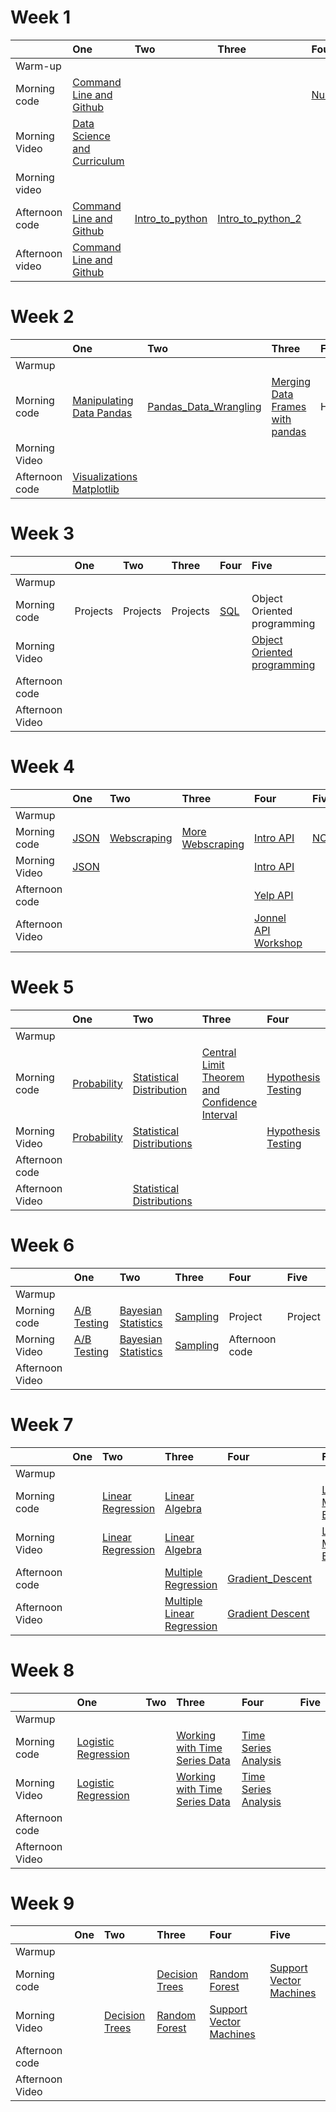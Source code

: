 # Week 1

|                 | One                                       | Two                                       | Three                                     | Four                                      | Five                                      |
|:----------------|:------------------------------------------|:------------------------------------------|:------------------------------------------|:------------------------------------------|:------------------------------------------|
| Warm-up | <a href=""> </a> | 
| Morning code | <a href="https://docs.google.com/presentation/d/10R5rWDcYKz3SkJPVmRIcGU2n51PPDbew-M68BYXdpbg/edit#slide=id.p"> Command Line and Github </a> <a href=""> </a> | | | <a href="https://github.com/learn-co-students/ds-atlanta-06_24_19/blob/master/module_1/Week_1/day_4_lecture_1_libraries_numpy/intro_to_libraries_numpy-Smith.ipynb"> Numpy </a> <a href=""> </a>  | <a href="https://github.com/learn-co-students/ds-atlanta-06_24_19/blob/master/module_1/Week_1/day_5_lecture_1_Intro_Pandas/intro_to_pandas.ipynb"> Pandas </a> <a href=""> </a>  |
| Morning Video    | <a href="https://docs.google.com/presentation/d/10R5rWDcYKz3SkJPVmRIcGU2n51PPDbew-M68BYXdpbg/edit#slide=id.p"> Data Science and Curriculum </a>   <a href=""> </a> |  | 
| Morning video   |
| Afternoon code  | <a href="https://docs.google.com/presentation/d/1vYjZ4P1Zxu5tzNfjY5V_UZ7PWiYxz5DylXIJSFraX9s/edit#slide=id.p"> Command Line and Github </a> <a href=""> </a> | <a href="https://github.com/learn-co-students/ds-atlanta-06_24_19/blob/master/module_1/Week_1/day_2_lecture_1_Intro_to_python/Intro-python-fundamentals.ipynb"> Intro_to_python </a>  <a href=""> </a> | <a href="https://github.com/learn-co-students/ds-atlanta-06_24_19/blob/master/module_1/Week_1/day_3_lecture_1_Intro_to_python_2/Intro-Python-Fundamentals-2.ipynb"> Intro_to_python_2 </a>  <a href=""> </a> |<a href=""></a>  | 
| Afternoon video | <a href="https://youtu.be/4SasbMIgBnc"> Command Line and Github </a>   <a href=""> </a> |   <a href=""></a> | | | |



# Week 2

|                 | One                                       | Two                                       | Three                                     | Four                                      | Five                                      |
|:----------------|:------------------------------------------|:------------------------------------------|:------------------------------------------|:------------------------------------------|:------------------------------------------|
| Warmup |
| Morning code|<a href="https://github.com/learn-co-students/ds-atlanta-06_24_19/blob/master/module_1/Week_2/day_1_manipulating_data_pandas/Manipulating%20data%20with%20Pandas.ipynb"> Manipulating Data Pandas </a>  <a href=""> </a>|<a href= "https://github.com/learn-co-students/ds-atlanta-06_24_19/blob/master/module_1/Week_2/day_2_Data_Wrangling_Python/Pandas_Data_Wrangling.ipynb"> Pandas_Data_Wrangling </a>  <a href=""> </a>|<a href= "https://github.com/learn-co-students/ds-atlanta-06_24_19/blob/master/module_1/Week_2/day_3_Merging_Data_Python/Merging%20DataFrames%20with%20pandas.ipynb"> Merging Data Frames with pandas </a> <a href=""> </a>|Holiday|<a href= "https://github.com/learn-co-students/ds-atlanta-06_24_19/blob/master/module_1/Week_2/day_4_visualizations_seaborn/Seaborn.ipynb"> Visualizations Seaborn </a> <a href=""> </a>
| Morning Video|
| Afternoon code|<a href= "https://github.com/learn-co-students/ds-atlanta-06_24_19/blob/master/module_1/Week_2/day_3_visualizations_matplotlib/matplotlib-intro.ipynb"> Visualizations Matplotlib </a> <a href=""> </a>|

# Week 3

|                 | One                                       | Two                                       | Three                                     | Four                                      | Five                                      |
|:----------------|:------------------------------------------|:------------------------------------------|:------------------------------------------|:------------------------------------------|:------------------------------------------|
| Warmup |
| Morning code| Projects|Projects|Projects|<a href= "https://github.com/learn-co-students/ds-atlanta-06_24_19/blob/master/module_2/week_01/day_1_intro_to_sql/SQL_day_one_solution_code%20.ipynb"> SQL </a> <a href=""> </a>|Object Oriented programming
| Morning Video|||||<a href= "https://youtu.be/oi_VFOhxqQY"> Object Oriented programming </a> <a href=""> </a>|
| Afternoon code|
| Afternoon Video|

# Week 4

|                 | One                                       | Two                                       | Three                                     | Four                                      | Five                                      |
|:----------------|:------------------------------------------|:------------------------------------------|:------------------------------------------|:------------------------------------------|:------------------------------------------|
| Warmup |
| Morning code|<a href= "https://github.com/learn-co-students/ds-atlanta-06_24_19/blob/master/module_2/week_2/day_1/JSON.ipynb"> JSON </a> <a href=""> </a>|<a href= "https://github.com/learn-co-students/ds-atlanta-06_24_19/blob/master/module_2/week_2/day_2/Webscraping.ipynb"> Webscraping </a> <a href=""> </a>|<a href= "https://github.com/learn-co-students/ds-atlanta-06_24_19/blob/master/module_2/week_2/day_2/Webscraping.ipynb"> More Webscraping </a> <a href=""> </a>|<a href= "https://github.com/learn-co-students/ds-atlanta-06_24_19/blob/master/module_2/week_2/day_4/Introduction%20to%20API.ipynb"> Intro API </a> <a href=""> </a>|<a href= "https://docs.google.com/presentation/d/1yJ0Fm8J5Znk0dfC11BUCnfeV2eSUjTWQm5AxTQMC11U/edit#slide=id.g5d8cbe16d9_0_28"> NOSQL </a> <a href=""> </a>| 
| Morning Video|<a href= "https://youtu.be/bM2hrRhLreE"> JSON </a> <a href=""> </a>|||<a href= "https://youtu.be/j0Q_sSdveJ0"> Intro API </a> <a href=""> </a>|
Afternoon code||||<a href="https://github.com/learn-co-students/ds-atlanta-06_24_19/blob/master/module_2/week_2/day_4/YELP%20API.ipynb"> Yelp API </a> <a href=""> </a>|
| Afternoon Video||||<a href="https://www.youtube.com/watch?v=-XqhpAHesAI&feature=youtu.be"> Jonnel API Workshop </a> <a href=""> </a>|


# Week 5

|                 | One                                       | Two                                       | Three                                     | Four                                      | Five                                      |
|:----------------|:------------------------------------------|:------------------------------------------|:------------------------------------------|:------------------------------------------|:------------------------------------------|
| Warmup |
| Morning code|<a href= "https://docs.google.com/presentation/d/1KXevq103NLDMCeuf-7bhCSQI_mxxru_fTXWDhq1Sty8/edit?usp=sharing"> Probability </a> <a href=""> </a>|<a href= "https://docs.google.com/presentation/d/1Pl5A-GgZI81BhAjGdwboMR0ZHLC7zNM93PzxTcwhN5E/edit#slide=id.g5def7a7899_0_50"> Statistical Distribution </a> <a href=""> </a>|<a href= "https://github.com/learn-co-students/ds-atlanta-06_24_19/blob/master/module_3/day_3/sampling-ATL.ipynb"> Central Limit Theorem and Confidence Interval </a> <a href=""> </a>|<a href= "https://github.com/learn-co-students/ds-atlanta-06_24_19/blob/master/module_3/day_4/Hypothesis%20Testing.pdf"> Hypothesis Testing </a> <a href=""> </a>|<a href="https://github.com/learn-co-students/ds-atlanta-06_24_19/blob/master/module_3/day_5_power/Power_EffectSize_Error-ATL.ipynb"> Power Effect Size </a> <a href=""> </a>
| Morning Video|<a href= "https://youtu.be/o3cUz_Gb3hc "> Probability </a> <a href=""> </a>|<a href= "https://youtu.be/_yzX9IJnefA"> Statistical Distributions </a> <a href=""> </a>||<a href= "https://youtu.be/QHsN2zKfPCI"> Hypothesis Testing </a> <a href=""> </a>
|Afternoon code|||||<a href="https://github.com/learn-co-students/ds-atlanta-06_24_19/blob/master/module_3/day_5_anova/Intro-ANOVA.ipynb"> ANOVA </a> <a href=""> </a>
| Afternoon Video||<a href= "https://youtu.be/bEMwDQVMm9I">Statistical Distributions </a> <a href=""> </a>|



# Week 6
|                 | One                                       | Two                                       | Three                                     | Four                                      | Five                                      |
|:----------------|:------------------------------------------|:------------------------------------------|:------------------------------------------|:------------------------------------------|:------------------------------------------|
| Warmup |
| Morning code|<a href= "https://github.com/learn-co-students/ds-atlanta-06_24_19/blob/master/module_3/Week_2/day_1/AB%20testing.ipynb"> A/B Testing </a> <a href=""> </a>|<a href= "https://github.com/learn-co-students/ds-atlanta-06_24_19/blob/master/module_3/Week_2/day_2/Bayes%20Theorem.ipynb"> Bayesian Statistics </a> <a href=""> </a>|<a href= "https://github.com/learn-co-students/ds-atlanta-06_24_19/blob/master/module_3/Week_2/day_3/Sampling.ipynb"> Sampling </a> <a href=""> </a>|Project|Project|
| Morning Video|<a href= "https://youtu.be/D9BAZelP0Fs"> A/B Testing </a> <a href=""> </a>|<a href= "https://youtu.be/xDRChAXvVRU"> Bayesian Statistics</a> <a href=""> </a>|<a href= "https://youtu.be/90oFuIJGXhM"> Sampling</a> <a href=""> </a>| Afternoon code|||||
| Afternoon Video|


# Week 7
|                 | One                                       | Two                                       | Three                                     | Four                                      | Five                                      |
|:----------------|:------------------------------------------|:------------------------------------------|:------------------------------------------|:------------------------------------------|:------------------------------------------|
| Warmup |
| Morning code||<a href= "https://github.com/learn-co-students/ds-atlanta-06_24_19/blob/master/module_4/week_1/day_1/Linear%20Regression.ipynb"> Linear Regression </a> <a href=""> </a>|<a href= "https://github.com/learn-co-students/ds-atlanta-06_24_19/blob/master/module_4/week_1/day_2/Introduction%20Linear%20Algebra%20with%20Python.ipynb">Linear Algebra</a> <a href=""> </a>||<a href= "https://github.com/learn-co-students/ds-atlanta-06_24_19/blob/master/module_4/week_1/day_4/Linear_Model_Extensions.ipynb">Linear Model Extensions</a> <a href=""> </a>|
| Morning Video||<a href= "https://youtu.be/Z8568X_VUWI"> Linear Regression</a> <a href=""> </a>|<a href= "https://youtu.be/-9QHYBW0lKg"> Linear Algebra</a> <a href=""> </a>||<a href= "https://youtu.be/7OnjHJUbrMI"> Linear Model Extensions</a> <a href=""> </a>||
|Afternoon code|||<a href= "https://github.com/learn-co-students/ds-atlanta-06_24_19/blob/master/module_4/week_1/day_2/Multiple%20Regression.ipynb"> Multiple Regression </a> <a href=""> </a>|<a href= "https://github.com/learn-co-students/ds-atlanta-06_24_19/blob/master/module_4/week_1/day_3/Gradient_Descent_ATL.ipynb"> Gradient_Descent </a> <a href=""> </a>|
| Afternoon Video|||<a href= "https://youtu.be/hHCFIwZBH3g"> Multiple Linear Regression</a> <a href=""> </a>|<a href= "https://youtu.be/dS4ayyQrUck"> Gradient Descent</a> <a href=""> </a>

# Week 8
|                 | One                                       | Two                                       | Three                                     | Four                                      | Five                                      |
|:----------------|:------------------------------------------|:------------------------------------------|:------------------------------------------|:------------------------------------------|:------------------------------------------|
| Warmup |
| Morning code|<a href= "https://github.com/learn-co-students/ds-atlanta-06_24_19/blob/master/module_4/week_2/day_1/Logistic%20Regression.ipynb"> Logistic Regression </a> <a href=""> </a>||<a href= "https://github.com/learn-co-students/ds-atlanta-06_24_19/blob/master/module_4/week_2/day_3/03.11-Working-with-Time-Series.ipynb">Working with Time Series Data</a> <a href=""> </a>|<a href= "https://github.com/learn-co-students/ds-atlanta-06_24_19/blob/master/module_4/week_2/day_4/time-series-analysis-NYC(Modified).ipynb">Time Series Analysis</a> <a href=""> </a>||
| Morning Video|<a href= "https://youtu.be/vmbo-zDvrgg"> Logistic Regression</a> <a href=""> </a>||<a href= "https://youtu.be/P0dOJNurFs8"> Working with Time Series Data</a> <a href=""> </a>|<a href= "https://youtu.be/aXUzn8Js7Oc"> Time Series Analysis</a> <a href=""> </a>||
|Afternoon code|||||
| Afternoon Video||||

# Week 9
|                 | One                                       | Two                                       | Three                                     | Four                                      | Five                                      |
|:----------------|:------------------------------------------|:------------------------------------------|:------------------------------------------|:------------------------------------------|:------------------------------------------|
| Warmup |
| Morning code|||<a href= "https://github.com/learn-co-students/ds-atlanta-06_24_19/blob/master/module_5/week_1/day_1/Decision%20Trees.ipynb"> Decision Trees </a> <a href=""> </a>|<a href= "https://github.com/learn-co-students/ds-atlanta-06_24_19/blob/master/module_5/week_1/day_2/Random%20Forest.ipynb">Random Forest</a> <a href=""> </a>|<a href= "https://github.com/learn-co-students/ds-atlanta-06_24_19/blob/master/module_5/week_1/day_3/SVM.ipynb">Support Vector Machines</a> <a href=""> </a>
| Morning Video||<a href= "https://youtu.be/UPc8TYaTwXE"> Decision Trees</a> <a href=""> </a>|<a href= "https://youtu.be/Y3DHp00QCIk"> Random Forest</a> <a href=""> </a>|<a href= "https://youtu.be/UzbcRx-nlbw"> Support Vector Machines</a> <a href=""> </a>
|Afternoon code|||||
| Afternoon Video||||

